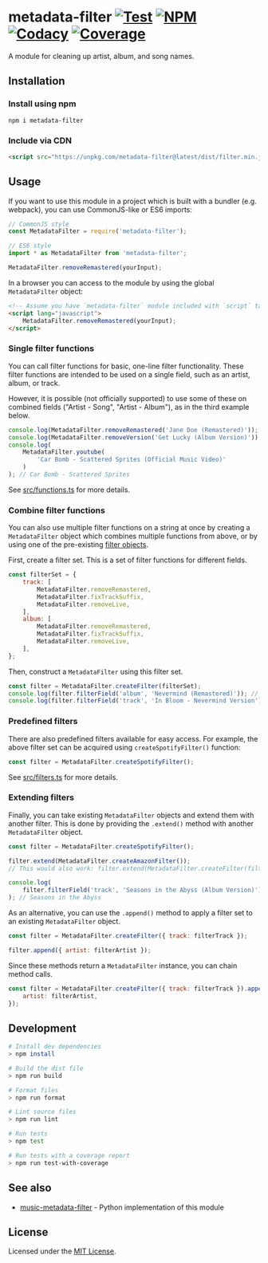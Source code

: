 # metadata-filter [![Test][workflow-badge]][workflow] [![NPM][npm-badge]][npm] [![Codacy][codacy-badge]][codacy] [![Coverage][coverage-badge]][codacy]

A module for cleaning up artist, album, and song names.

## Installation

### Install using npm

```
npm i metadata-filter
```

### Include via CDN

```html
<script src="https://unpkg.com/metadata-filter@latest/dist/filter.min.js"></script>
```

## Usage

If you want to use this module in a project which is built with a bundler (e.g.
webpack), you can use CommonJS-like or ES6 imports:

```javascript
// CommonJS style
const MetadataFilter = require('metadata-filter');

// ES6 style
import * as MetadataFilter from 'metadata-filter';

MetadataFilter.removeRemastered(yourInput);
```

In a browser you can access to the module by using the global `MetadataFilter`
object:

```html
<!-- Assume you have `metadata-filter` module included with `script` tag -->
<script lang="javascript">
	MetadataFilter.removeRemastered(yourInput);
</script>
```

### Single filter functions

You can call filter functions for basic, one-line filter functionality.
These filter functions are intended to be used on a single field, such as
an artist, album, or track.

However, it is possible (not officially supported) to use some of these on
combined fields ("Artist - Song", "Artist - Album"), as in the third example below.

```javascript
console.log(MetadataFilter.removeRemastered('Jane Doe (Remastered)')); // Jane Doe
console.log(MetadataFilter.removeVersion('Get Lucky (Album Version)')); // Get Lucky
console.log(
	MetadataFilter.youtube(
		'Car Bomb - Scattered Sprites (Official Music Video)'
	)
); // Car Bomb - Scattered Sprites
```

See [src/functions.ts](src/functions.ts) for more details.

### Combine filter functions

You can also use multiple filter functions on a string at once by creating a
`MetadataFilter` object which combines multiple functions from above,
or by using one of the pre-existing [filter objects](#predefined-filters).

First, create a filter set. This is a set of filter functions for different
fields.

```javascript
const filterSet = {
	track: [
		MetadataFilter.removeRemastered,
		MetadataFilter.fixTrackSuffix,
		MetadataFilter.removeLive,
	],
	album: [
		MetadataFilter.removeRemastered,
		MetadataFilter.fixTrackSuffix,
		MetadataFilter.removeLive,
	],
};
```

Then, construct a `MetadataFilter` using this filter set.

```javascript
const filter = MetadataFilter.createFilter(filterSet);
console.log(filter.filterField('album', 'Nevermind (Remastered)')); // Nevermind
console.log(filter.filterField('track', 'In Bloom - Nevermind Version')); // In Bloom (Nevermind Version)
```

### Predefined filters

There are also predefined filters available for easy access. For example,
the above filter set can be acquired using `createSpotifyFilter()` function:

```javascript
const filter = MetadataFilter.createSpotifyFilter();
```

See [src/filters.ts](src/filters.ts) for more details.

### Extending filters

Finally, you can take existing `MetadataFilter` objects and extend them with another filter.
This is done by providing the `.extend()` method with another `MetadataFilter` object.

```javascript
const filter = MetadataFilter.createSpotifyFilter();

filter.extend(MetadataFilter.createAmazonFilter());
// This would also work: filter.extend(MetadataFilter.createFilter(filterSet));

console.log(
	filter.filterField('track', 'Seasons in the Abyss (Album Version)')
); // Seasons in the Abyss
```

As an alternative, you can use the `.append()` method to apply a filter set to
an existing `MetadataFilter` object.

```javascript
const filter = MetadataFilter.createFilter({ track: filterTrack });

filter.append({ artist: filterArtist });
```

Since these methods return a `MetadataFilter` instance, you can chain method calls.

```javascript
const filter = MetadataFilter.createFilter({ track: filterTrack }).append({
	artist: filterArtist,
});
```

## Development

```sh
# Install dev dependencies
> npm install

# Build the dist file
> npm run build

# Format files
> npm run format

# Lint source files
> npm run lint

# Run tests
> npm test

# Run tests with a coverage report
> npm run test-with-coverage
```

## See also

-   [music-metadata-filter] - Python implementation of this module

## License

Licensed under the [MIT License](LICENSE.md).

<!-- Badges -->

[workflow-badge]: https://img.shields.io/github/workflow/status/web-scrobbler/metadata-filter/Test?label=test
[npm-badge]: https://img.shields.io/npm/v/metadata-filter
[codacy-badge]: https://img.shields.io/codacy/grade/100b50dc21664ce6bc591c28b73d6892
[coverage-badge]: https://img.shields.io/codacy/coverage/100b50dc21664ce6bc591c28b73d6892

<!-- Related pages -->

[codacy]: https://app.codacy.com/gh/web-scrobbler/metadata-filter/dashboard
[npm]: https://www.npmjs.com/package/metadata-filter
[workflow]: https://github.com/web-scrobbler/metadata-filter/actions?query=workflow%3ATest

<!-- Related projects -->

[music-metadata-filter]: https://github.com/djmattyg007/music-metadata-filter
